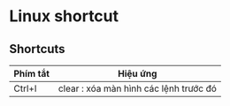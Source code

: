 # Linux shortcut

## Shortcuts

| Phím tắt | Hiệu ứng                               |
|----------|----------------------------------------|
| Ctrl+l   | clear : xóa màn hình các lệnh trước đó |
